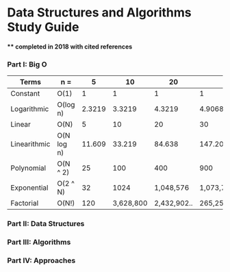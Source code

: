 # Data Structures and Algorithms Study Guide
#### ** completed in 2018 with cited references

### Part I: Big O

| Terms         |          n =  |         5 |         10   |          20    |              30      |  
| --------------|---------------|-----------|--------------|----------------|----------------------|
| Constant      |  O(1)         |        1  |          1   |           1    |               1      |
| Logarithmic   |  O(log n)     |   2.3219  |     3.3219   |      4.3219    |          4.9068      |
| Linear        |  O(N)         |        5  |         10   |          20    |              30      |
| Linearithmic  |  O(N log n)   |   11.609  |     33.219   |      84.638    |         147.204      |
| Polynomial    |  O(N ^ 2)     |       25  |        100   |         400    |             900      |
| Exponential   |  O(2 ^ N)     |       32  |       1024   |   1,048,576    |   1,073,741,824      |
| Factorial     |  O(N!)        |      120  |  3,628,800   |  2,432,902..   | 265,252,859,812,...  |


### Part II: Data Structures


### Part III: Algorithms


### Part IV: Approaches


